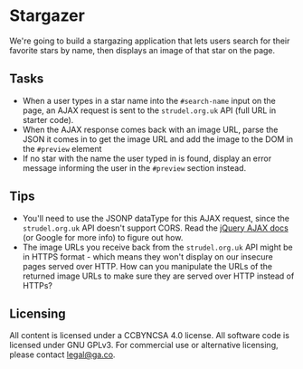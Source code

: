 # Stargazer

We're going to build a stargazing application that lets users search for their favorite stars by name, then displays an image of that star on the page.

## Tasks
- When a user types in a star name into the `#search-name` input on the page, an AJAX request is sent to the `strudel.org.uk` API (full URL in starter code).
- When the AJAX response comes back with an image URL, parse the JSON it comes in to get the image URL and add the image to the DOM in the `#preview` element
- If no star with the name the user typed in is found, display an error message informing the user in the `#preview` section instead.

## Tips
- You'll need to use the JSONP dataType for this AJAX request, since the `strudel.org.uk` API doesn't support CORS. Read the [jQuery AJAX docs](http://api.jquery.com/jquery.ajax/) (or Google for more info) to figure out how.
- The image URLs you receive back from the `strudel.org.uk` API might be in HTTPS format - which means they won't display on our insecure pages served over HTTP. How can you manipulate the URLs of the returned image URLs to make sure they are served over HTTP instead of HTTPs?

## Licensing
All content is licensed under a CC­BY­NC­SA 4.0 license.
All software code is licensed under GNU GPLv3. For commercial use or alternative licensing, please contact legal@ga.co.
